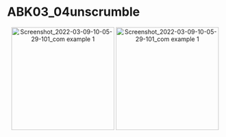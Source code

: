 # ABK03_04unscrumble

<p align="center">
<img width="240" alt="Screenshot_2022-03-09-10-05-29-101_com example 1" src="https://user-images.githubusercontent.com/32328761/168969277-b3213a58-76b8-4ea4-9c5a-a2faf592acf0.jpg">
  <img width="240" alt="Screenshot_2022-03-09-10-05-29-101_com example 1" src="https://user-images.githubusercontent.com/32328761/168969281-1fafce1c-b102-489f-b9cc-540a7bab4e38.jpg">
